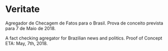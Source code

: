# Veritate

Agregador de Checagem de Fatos para o Brasil. Prova de conceito prevista para 7 de Maio de 2018.

A fact checking agregator for Brazilian news and politics. Proof of Concept ETA:  May, 7th, 2018.